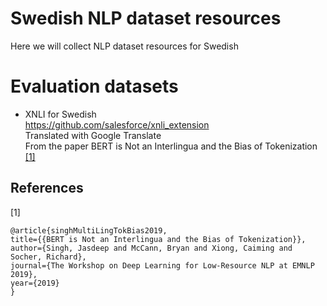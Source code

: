 # Swedish NLP dataset resources
Here we will collect NLP dataset resources for Swedish

# Evaluation datasets

* XNLI for Swedish  
https://github.com/salesforce/xnli_extension  
Translated with Google Translate  
From the paper BERT is Not an Interlingua and the Bias of Tokenization [[1]](#1)

## References
<a id="1">[1]</a>  
```
@article{singhMultiLingTokBias2019,
title={{BERT is Not an Interlingua and the Bias of Tokenization}},
author={Singh, Jasdeep and McCann, Bryan and Xiong, Caiming and Socher, Richard},
journal={The Workshop on Deep Learning for Low-Resource NLP at EMNLP 2019},
year={2019}
}
```